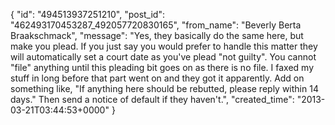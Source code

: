  {
   "id": "494513937251210",
   "post_id": "462493170453287_492057720830165",
   "from_name": "Beverly Berta Braakschmack",
   "message": "Yes, they basically do the same here, but make you plead. If you just say you would prefer to handle this matter they will automatically set a court date as you've plead \"not guilty\". You cannot \"file\" anything until this pleading bit goes on as there is no file. I faxed my stuff in long before that part went on and they got it apparently. Add on something like, \"If anything here should be rebutted, please reply within 14 days.\" Then send a notice of default if they haven't.",
   "created_time": "2013-03-21T03:44:53+0000"
 }
